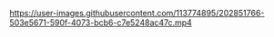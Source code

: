

https://user-images.githubusercontent.com/113774895/202851766-503e5671-590f-4073-bcb6-c7e5248ac47c.mp4

